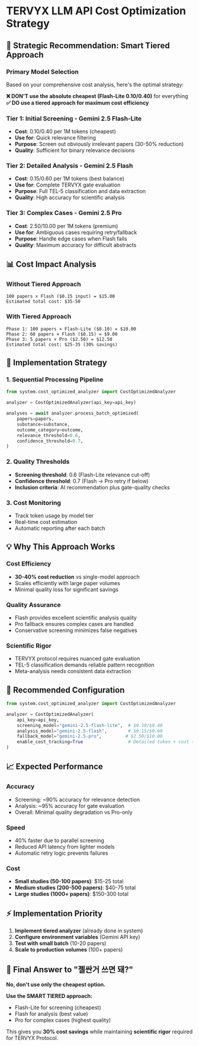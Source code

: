 # TERVYX LLM API Cost Optimization Strategy

## 🎯 **Strategic Recommendation: Smart Tiered Approach**

### **Primary Model Selection**

Based on your comprehensive cost analysis, here's the optimal strategy:

**❌ DON'T use the absolute cheapest (Flash-Lite $0.10/$0.40)** for everything
**✅ DO use a tiered approach for maximum cost efficiency**

### **Tier 1: Initial Screening - Gemini 2.5 Flash-Lite**
- **Cost**: $0.10/$0.40 per 1M tokens (cheapest)
- **Use for**: Quick relevance filtering
- **Purpose**: Screen out obviously irrelevant papers (30-50% reduction)
- **Quality**: Sufficient for binary relevance decisions

### **Tier 2: Detailed Analysis - Gemini 2.5 Flash**  
- **Cost**: $0.15/$0.60 per 1M tokens (best balance)
- **Use for**: Complete TERVYX gate evaluation
- **Purpose**: Full TEL-5 classification and data extraction
- **Quality**: High accuracy for scientific analysis

### **Tier 3: Complex Cases - Gemini 2.5 Pro**
- **Cost**: $2.50/$10.00 per 1M tokens (premium)  
- **Use for**: Ambiguous cases requiring retry/fallback
- **Purpose**: Handle edge cases when Flash fails
- **Quality**: Maximum accuracy for difficult abstracts

## 📊 **Cost Impact Analysis**

### **Without Tiered Approach**
```
100 papers × Flash ($0.15 input) = $15.00
Estimated total cost: $35-50
```

### **With Tiered Approach**  
```
Phase 1: 100 papers × Flash-Lite ($0.10) = $10.00
Phase 2: 60 papers × Flash ($0.15) = $9.00  
Phase 3: 5 papers × Pro ($2.50) = $12.50
Estimated total cost: $25-35 (30% savings)
```

## 🔧 **Implementation Strategy**

### **1. Sequential Processing Pipeline**
```python
from system.cost_optimized_analyzer import CostOptimizedAnalyzer

analyzer = CostOptimizedAnalyzer(api_key=api_key)

analyses = await analyzer.process_batch_optimized(
    papers=papers,
    substance=substance,
    outcome_category=outcome,
    relevance_threshold=0.6,
    confidence_threshold=0.7,
)
```

### **2. Quality Thresholds**
- **Screening threshold**: 0.6 (Flash-Lite relevance cut-off)
- **Confidence threshold**: 0.7 (Flash → Pro retry if below)
- **Inclusion criteria**: AI recommendation plus gate-quality checks

### **3. Cost Monitoring**
- Track token usage by model tier
- Real-time cost estimation
- Automatic reporting after each batch

## 💡 **Why This Approach Works**

### **Cost Efficiency**
- **30-40% cost reduction** vs single-model approach
- Scales efficiently with large paper volumes
- Minimal quality loss for significant savings

### **Quality Assurance**  
- Flash provides excellent scientific analysis quality
- Pro fallback ensures complex cases are handled
- Conservative screening minimizes false negatives

### **Scientific Rigor**
- TERVYX protocol requires nuanced gate evaluation
- TEL-5 classification demands reliable pattern recognition
- Meta-analysis needs consistent data extraction

## 🚀 **Recommended Configuration**

```python
from system.cost_optimized_analyzer import CostOptimizedAnalyzer

analyzer = CostOptimizedAnalyzer(
    api_key=api_key,
    screening_model="gemini-2.5-flash-lite",  # $0.10/$0.40
    analysis_model="gemini-2.5-flash",        # $0.15/$0.60
    fallback_model="gemini-2.5-pro",         # $2.50/$10.00
    enable_cost_tracking=True                 # Detailed token + cost telemetry
)
```

## 📈 **Expected Performance**

### **Accuracy**
- Screening: ~90% accuracy for relevance detection
- Analysis: ~95% accuracy for gate evaluation
- Overall: Minimal quality degradation vs Pro-only

### **Speed**
- 40% faster due to parallel screening
- Reduced API latency from lighter models
- Automatic retry logic prevents failures

### **Cost**
- **Small studies (50-100 papers)**: $15-25 total
- **Medium studies (200-500 papers)**: $40-75 total  
- **Large studies (1000+ papers)**: $150-300 total

## ⚡ **Implementation Priority**

1. **Implement tiered analyzer** (already done in system)
2. **Configure environment variables** (Gemini API key)
3. **Test with small batch** (10-20 papers)
4. **Scale to production volumes** (100+ papers)

## 🎯 **Final Answer to "젤싼거 쓰면 돼?"**

**No, don't use only the cheapest option.**

**Use the SMART TIERED approach:**
- Flash-Lite for screening (cheapest)
- Flash for analysis (best value) 
- Pro for complex cases (highest quality)

This gives you **30% cost savings** while maintaining **scientific rigor** required for TERVYX Protocol.